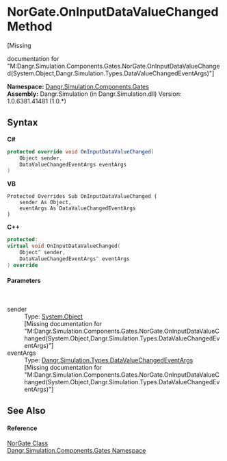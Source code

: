 # NorGate.OnInputDataValueChanged Method 
 

\[Missing <summary> documentation for "M:Dangr.Simulation.Components.Gates.NorGate.OnInputDataValueChanged(System.Object,Dangr.Simulation.Types.DataValueChangedEventArgs)"\]

**Namespace:**&nbsp;<a href="N_Dangr_Simulation_Components_Gates">Dangr.Simulation.Components.Gates</a><br />**Assembly:**&nbsp;Dangr.Simulation (in Dangr.Simulation.dll) Version: 1.0.6381.41481 (1.0.*)

## Syntax

**C#**<br />
``` C#
protected override void OnInputDataValueChanged(
	Object sender,
	DataValueChangedEventArgs eventArgs
)
```

**VB**<br />
``` VB
Protected Overrides Sub OnInputDataValueChanged ( 
	sender As Object,
	eventArgs As DataValueChangedEventArgs
)
```

**C++**<br />
``` C++
protected:
virtual void OnInputDataValueChanged(
	Object^ sender, 
	DataValueChangedEventArgs^ eventArgs
) override
```


#### Parameters
&nbsp;<dl><dt>sender</dt><dd>Type: <a href="http://msdn2.microsoft.com/en-us/library/e5kfa45b" target="_blank">System.Object</a><br />\[Missing <param name="sender"/> documentation for "M:Dangr.Simulation.Components.Gates.NorGate.OnInputDataValueChanged(System.Object,Dangr.Simulation.Types.DataValueChangedEventArgs)"\]</dd><dt>eventArgs</dt><dd>Type: <a href="T_Dangr_Simulation_Types_DataValueChangedEventArgs">Dangr.Simulation.Types.DataValueChangedEventArgs</a><br />\[Missing <param name="eventArgs"/> documentation for "M:Dangr.Simulation.Components.Gates.NorGate.OnInputDataValueChanged(System.Object,Dangr.Simulation.Types.DataValueChangedEventArgs)"\]</dd></dl>

## See Also


#### Reference
<a href="T_Dangr_Simulation_Components_Gates_NorGate">NorGate Class</a><br /><a href="N_Dangr_Simulation_Components_Gates">Dangr.Simulation.Components.Gates Namespace</a><br />